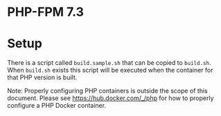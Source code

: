 # PHP-FPM 7.3

# Setup

There is a script called `build.sample.sh` that can be copied to `build.sh`. When `build.sh` exists this script will be executed
when the container for that PHP version is built.

Note: Properly configuring PHP containers is outside the scope of this document. Please see https://hub.docker.com/_/php for how to
properly configure a PHP Docker container.
